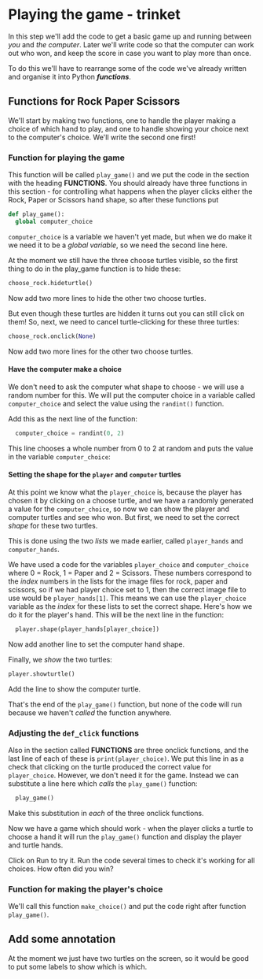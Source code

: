 # Playing the game - trinket

In this step we'll add the code to get a basic game up and running between *you* and *the computer*. Later we'll write code so that the computer can work out who won, and keep the score in case you want to play more than once.

To do this we'll have to rearrange some of the code we've already written and organise it into Python ***functions***.

## Functions for Rock Paper Scissors

We'll start by making two functions, one to handle the player making a choice of which hand to play, and one to handle showing your choice next to the computer's choice. We'll write the second one first!

### Function for playing the game

This function will be called ```play_game()``` and we put the code in the section with the heading **FUNCTIONS**. You should already have three functions in this section - for controlling what happens when the player clicks either the Rock, Paper or Scissors hand shape, so after these functions put

```python
def play_game():
  global computer_choice
```

```computer_choice``` is a variable we haven't yet made, but when we do make it we need it to be a *global variable*, so we need the second line here.

At the moment we still have the three choose turtles visible, so the first thing to do in the play_game function is to hide these:

```python
choose_rock.hideturtle()
```

Now add two more lines to hide the other two choose turtles.

But even though these turtles are hidden it turns out you can still click on them! So, next, we need to cancel turtle-clicking for these three turtles:

```python
choose_rock.onclick(None)
```

Now add two more lines for the other two choose turtles.

#### Have the computer make a choice

We don't need to ask the computer what shape to choose - we will use a random number for this. We will put the computer choice in a variable called ```computer_choice``` and select the value using the ```randint()``` function.

Add this as the next line of the function:

```python
  computer_choice = randint(0, 2)
```

This line chooses a whole number from 0 to 2 at random and puts the value in the variable ```computer_choice```:

#### Setting the shape for the ```player``` and ```computer``` turtles

At this point we know what the ```player_choice``` is, because the player has chosen it by clicking on a choose turtle, and we have a randomly generated a value for the ```computer_choice```, so now we can show the player and computer turtles and see who won. But first, we need to set the correct *shape* for these two turtles.

This is done using the two *lists* we made earlier, called ```player_hands``` and ```computer_hands```.

We have used a code for the variables ```player_choice``` and ```computer_choice``` where 0 = Rock, 1 = Paper and 2 = Scissors. These numbers correspond to the *index* numbers in the lists for the image files for rock, paper and scissors, so if we had player choice set to 1, then the correct image file to use would be ```player_hands[1]```. This means we can use the ```player_choice``` variable as the *index* for these lists to set the correct shape. Here's how we do it for the player's hand. This will be the next line in the function:

```python
  player.shape(player_hands[player_choice])
```

Now add another line to set the computer hand shape.

Finally, we *show* the two turtles:

```python
player.showturtle()
```

Add the line to show the computer turtle.

That's the end of the ```play_game()``` function, but none of the code will run because we haven't *called* the function anywhere.

### Adjusting the ```def_click``` functions

Also in the section called **FUNCTIONS** are three onclick functions, and the last line of each of these is ```print(player_choice)```. We put this line in as a check that clicking on the turtle produced the correct value for ```player_choice```. However, we don't need it for the game. Instead we can substitute a line here which *calls* the ```play_game()``` function:

```python
  play_game()
```

Make this substitution in *each* of the three onclick functions.

Now we have a game which should work - when the player clicks a turtle to choose a hand it will run the ```play_game()``` function and display the player and turtle hands.

Click on Run to try it. Run the code several times to check it's working for all choices. How often did you win?

### Function for making the player's choice

We'll call this function ```make_choice()``` and put the code right after function ```play_game()```.


## Add some annotation

At the moment we just have two turtles on the screen, so it would be good to put some labels to show which is which.